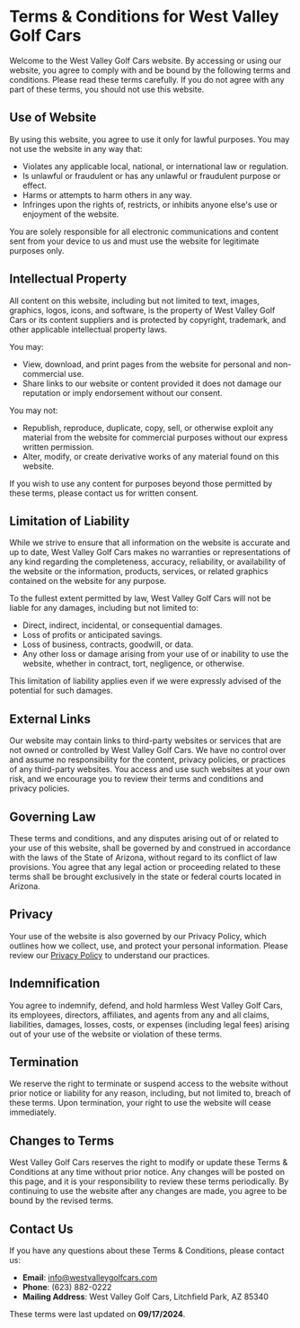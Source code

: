 # Terms & Conditions for West Valley Golf Cars

Welcome to the West Valley Golf Cars website. By accessing or using our website, you agree to comply with and be bound by the following terms and conditions. Please read these terms carefully. If you do not agree with any part of these terms, you should not use this website.

## Use of Website

By using this website, you agree to use it only for lawful purposes. You may not use the website in any way that:

- Violates any applicable local, national, or international law or regulation.
- Is unlawful or fraudulent or has any unlawful or fraudulent purpose or effect.
- Harms or attempts to harm others in any way.
- Infringes upon the rights of, restricts, or inhibits anyone else's use or enjoyment of the website.

You are solely responsible for all electronic communications and content sent from your device to us and must use the website for legitimate purposes only.

## Intellectual Property

All content on this website, including but not limited to text, images, graphics, logos, icons, and software, is the property of West Valley Golf Cars or its content suppliers and is protected by copyright, trademark, and other applicable intellectual property laws.

You may:

- View, download, and print pages from the website for personal and non-commercial use.
- Share links to our website or content provided it does not damage our reputation or imply endorsement without our consent.

You may not:

- Republish, reproduce, duplicate, copy, sell, or otherwise exploit any material from the website for commercial purposes without our express written permission.
- Alter, modify, or create derivative works of any material found on this website.

If you wish to use any content for purposes beyond those permitted by these terms, please contact us for written consent.

## Limitation of Liability

While we strive to ensure that all information on the website is accurate and up to date, West Valley Golf Cars makes no warranties or representations of any kind regarding the completeness, accuracy, reliability, or availability of the website or the information, products, services, or related graphics contained on the website for any purpose.

To the fullest extent permitted by law, West Valley Golf Cars will not be liable for any damages, including but not limited to:

- Direct, indirect, incidental, or consequential damages.
- Loss of profits or anticipated savings.
- Loss of business, contracts, goodwill, or data.
- Any other loss or damage arising from your use of or inability to use the website, whether in contract, tort, negligence, or otherwise.

This limitation of liability applies even if we were expressly advised of the potential for such damages.

## External Links

Our website may contain links to third-party websites or services that are not owned or controlled by West Valley Golf Cars. We have no control over and assume no responsibility for the content, privacy policies, or practices of any third-party websites. You access and use such websites at your own risk, and we encourage you to review their terms and conditions and privacy policies.

## Governing Law

These terms and conditions, and any disputes arising out of or related to your use of this website, shall be governed by and construed in accordance with the laws of the State of Arizona, without regard to its conflict of law provisions. You agree that any legal action or proceeding related to these terms shall be brought exclusively in the state or federal courts located in Arizona.

## Privacy

Your use of the website is also governed by our Privacy Policy, which outlines how we collect, use, and protect your personal information. Please review our [Privacy Policy](#) to understand our practices.

## Indemnification

You agree to indemnify, defend, and hold harmless West Valley Golf Cars, its employees, directors, affiliates, and agents from any and all claims, liabilities, damages, losses, costs, or expenses (including legal fees) arising out of your use of the website or violation of these terms.

## Termination

We reserve the right to terminate or suspend access to the website without prior notice or liability for any reason, including, but not limited to, breach of these terms. Upon termination, your right to use the website will cease immediately.

## Changes to Terms

West Valley Golf Cars reserves the right to modify or update these Terms & Conditions at any time without prior notice. Any changes will be posted on this page, and it is your responsibility to review these terms periodically. By continuing to use the website after any changes are made, you agree to be bound by the revised terms.

## Contact Us

If you have any questions about these Terms & Conditions, please contact us:

- **Email**: [info@westvalleygolfcars.com](mailto:info@westvalleygolfcars.com)
- **Phone**: (623) 882-0222
- **Mailing Address**: West Valley Golf Cars, Litchfield Park, AZ 85340

These terms were last updated on **09/17/2024**.
